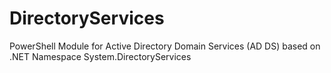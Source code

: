 # DirectoryServices
PowerShell Module for Active Directory Domain Services (AD DS) based on .NET Namespace System.DirectoryServices
